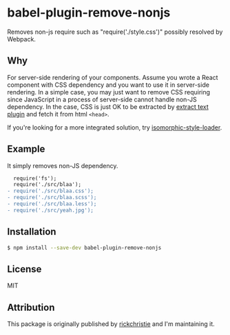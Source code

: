 # babel-plugin-remove-nonjs

Removes non-js require such as "require('./style.css')" possibly resolved by Webpack.

## Why

For server-side rendering of your components. Assume you wrote a React component with CSS dependency and you want to use it in server-side rendering. In a simple case, you may just want to remove CSS requiring since JavaScript in a process of server-side cannot handle non-JS dependency. In the case, CSS is just OK to be extracted by [extract text plugin](https://github.com/webpack/extract-text-webpack-plugin#usage-example-with-css) and fetch it from html `<head>`.

If you're looking for a more integrated solution, try [isomorphic-style-loader](https://github.com/kriasoft/isomorphic-style-loader).

## Example

It simply removes non-JS dependency.

```diff
  require('fs');
  require('./src/blaa');
- require('./src/blaa.css');
- require('./src/blaa.scss');
- require('./src/blaa.less');
- require('./src/yeah.jpg');
```

## Installation

```sh
$ npm install --save-dev babel-plugin-remove-nonjs
```

## License

MIT

## Attribution

This package is originally published by [rickchristie](https://www.npmjs.com/~rickchristie) and  I'm maintaining it.
